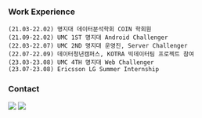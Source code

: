 

### Work Experience
```
(21.03-22.02) 명지대 데이터분석학회 COIN 학회원 
(21.09-22.02) UMC 1ST 명지대 Android Challenger 
(22.03-22.07) UMC 2ND 명지대 운영진, Server Challenger 
(22.07-22.09) 데이터청년캠퍼스, KOTRA 빅데이터팀 프로젝트 참여 
(23.03-23.08) UMC 4TH 명지대 Web Challenger 
(23.07-23.08) Ericsson LG Summer Internship 
```

### Contact
  <a href="https://anna-in-workplace.tistory.com/"><img src="https://img.shields.io/badge/Tistory-A9BCF5?style=flat-square&logo=GitHub Sponsors&logoColor=white&link=https://anna-in-workplace.tistory.com//"/></a> 
  <a href="mailto:mink141416@gmail.com"><img src="https://img.shields.io/badge/Gmail-D0A9F5?style=flat-square&logo=Gmail&logoColor=white&link=mailto:mink141416@gmail.com"/></a>



